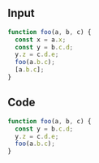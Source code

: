 
## Input

```javascript
function foo(a, b, c) {
  const x = a.x;
  const y = b.c.d;
  y.z = c.d.e;
  foo(a.b.c);
  [a.b.c];
}

```

## Code

```javascript
function foo(a, b, c) {
  const y = b.c.d;
  y.z = c.d.e;
  foo(a.b.c);
}

```
      